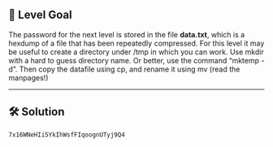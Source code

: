 ## 🔐 Level Goal

The password for the next level is stored in the file **data.txt**, which is a hexdump of a file that has been repeatedly compressed. For this level it may be useful to create a directory under /tmp in which you can work. Use mkdir with a hard to guess directory name. Or better, use the command “mktemp -d”. Then copy the datafile using cp, and rename it using mv (read the manpages!)

---

## 🛠️ Solution

```powershell
7x16WNeHIi5YkIhWsfFIqoognUTyj9Q4
```